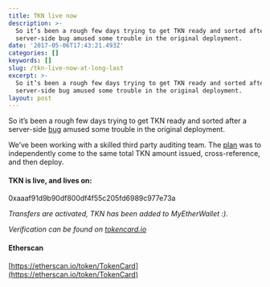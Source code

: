 ```yaml
---
title: TKN live now
description: >-
  So it’s been a rough few days trying to get TKN ready and sorted after a
  server-side bug amused some trouble in the original deployment.
date: '2017-05-06T17:43:21.493Z'
categories: []
keywords: []
slug: /tkn-live-now-at-long-last
excerpt: >-
  So it’s been a rough few days trying to get TKN ready and sorted after a
  server-side bug amused some trouble in the original deployment.
layout: post
---
```


So it’s been a rough few days trying to get TKN ready and sorted after a server-side [bug](http://vessenes.com/tokencard-tech-roundup-and-erc20-crediting/) amused some trouble in the original deployment.

We’ve been working with a skilled third party auditing team. The [plan](http://vessenes.com/tkn-updates-day-2/) was to independently come to the same total TKN amount issued, cross-reference, and then deploy.

#### TKN is live, and lives on:

0xaaaf91d9b90df800df4f55c205fd6989c977e73a

_Transfers are activated, TKN has been added to MyEtherWallet :)._

_Verification can be found on_ [_tokencard.io_](http://tokencard.io/#token)

#### Etherscan

[https://etherscan.io/token/TokenCard](https://etherscan.io/token/TokenCard)